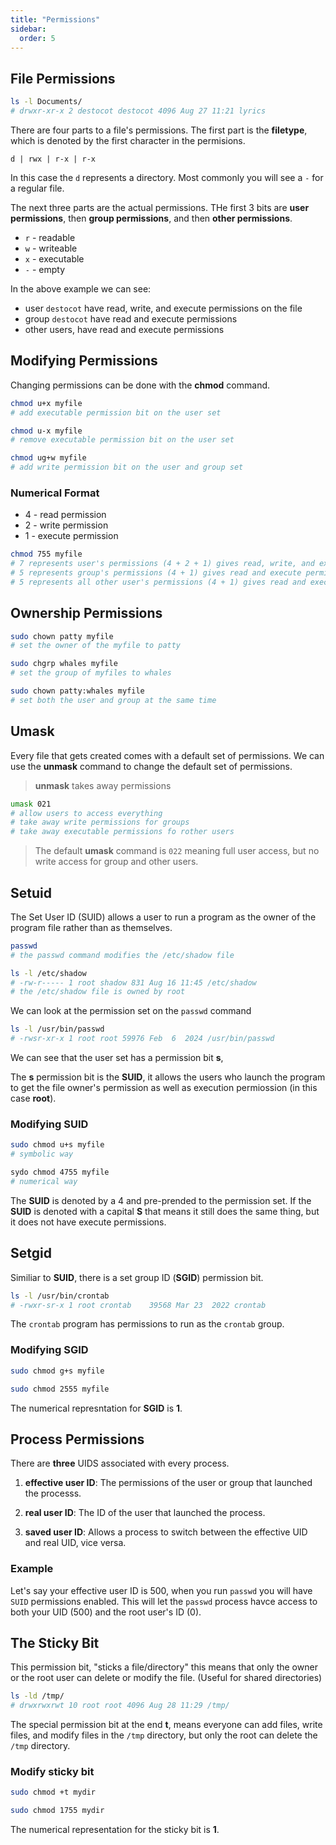 ```yaml
---
title: "Permissions"
sidebar:
  order: 5
---
```


## File Permissions

```bash
ls -l Documents/
# drwxr-xr-x 2 destocot destocot 4096 Aug 27 11:21 lyrics
```

There are four parts to a file's permissions. The first part is the **filetype**, which is denoted by the first character in the permisions.

```
d | rwx | r-x | r-x
```

In this case the `d` represents a directory. Most commonly you will see a `-` for a regular file.

The next three parts are the actual permissions. THe first 3 bits are **user permissions**, then **group permissions**, and then **other permissions**.

- `r` - readable
- `w` - writeable
- `x` - executable
- `-` - empty

In the above example we can see:

- user `destocot` have read, write, and execute permissions on the file
- group `destocot` have read and execute permissions
- other users, have read and execute permissions

## Modifying Permissions

Changing permissions can be done with the **chmod** command.

```bash
chmod u+x myfile
# add executable permission bit on the user set

chmod u-x myfile
# remove executable permission bit on the user set

chmod ug+w myfile
# add write permission bit on the user and group set
```

### Numerical Format

- 4 - read permission
- 2 - write permission
- 1 - execute permission

```bash
chmod 755 myfile
# 7 represents user's permissions (4 + 2 + 1) gives read, write, and execute permissions
# 5 represents group's permissions (4 + 1) gives read and execute permissions
# 5 represents all other user's permissions (4 + 1) gives read and execute permissions
```

## Ownership Permissions

```bash
sudo chown patty myfile
# set the owner of the myfile to patty
```

```bash
sudo chgrp whales myfile
# set the group of myfiles to whales
```

```bash
sudo chown patty:whales myfile
# set both the user and group at the same time
```

## Umask

Every file that gets created comes with a default set of permissions. We can use the **unmask** command to change the default set of permissions.

> **unmask** takes away permissions

```bash
umask 021
# allow users to access everything
# take away write permissions for groups
# take away executable permissions fo rother users
```

> The default **umask** command is `022` meaning full user access, but no write access for group and other users.

## Setuid

The Set User ID (SUID) allows a user to run a program as the owner of the program file rather than as themselves.

```bash
passwd
# the passwd command modifies the /etc/shadow file

ls -l /etc/shadow
# -rw-r----- 1 root shadow 831 Aug 16 11:45 /etc/shadow
# the /etc/shadow file is owned by root
```

We can look at the permission set on the `passwd` command

```bash
ls -l /usr/bin/passwd
# -rwsr-xr-x 1 root root 59976 Feb  6  2024 /usr/bin/passwd
```

We can see that the user set has a permission bit **s**,

The **s** permission bit is the **SUID**, it allows the users who launch the program to get the file owner's permission as well as execution permiossion (in this case **root**).

### Modifying SUID

```bash
sudo chmod u+s myfile
# symbolic way

sydo chmod 4755 myfile
# numerical way
```

The **SUID** is denoted by a 4 and pre-prended to the permission set. If the **SUID** is denoted with a capital **S** that means it still does the same thing, but it does not have execute permissions.

## Setgid

Similiar to **SUID**, there is a set group ID (**SGID**) permission bit.

```bash
ls -l /usr/bin/crontab
# -rwxr-sr-x 1 root crontab    39568 Mar 23  2022 crontab
```

The `crontab` program has permissions to run as the `crontab` group.

### Modifying SGID

```bash
sudo chmod g+s myfile

sudo chmod 2555 myfile
```

The numerical represntation for **SGID** is **1**.

## Process Permissions

There are **three** UIDS associated with every process.

1. **effective user ID**: The permissions of the user or group that launched the processs.

2. **real user ID**: The ID of the user that launched the process.

3. **saved user ID**: Allows a process to switch between the effective UID and real UID, vice versa.

### Example

Let's say your effective user ID is 500, when you run `passwd` you will have `SUID` permissions enabled. This will let the `passwd` process havce access to both your UID (500) and the root user's ID (0).

## The Sticky Bit

This permission bit, "sticks a file/directory" this means that only the owner or the root user can delete or modify the file. (Useful for shared directories)

```bash
ls -ld /tmp/
# drwxrwxrwt 10 root root 4096 Aug 28 11:29 /tmp/
```

The special permission bit at the end **t**, means everyone can add files, write files, and modify files in the `/tmp` directory, but only the root can delete the `/tmp` directory.

### Modify sticky bit

```bash
sudo chmod +t mydir

sudo chmod 1755 mydir
```

The numerical representation for the sticky bit is **1**.
